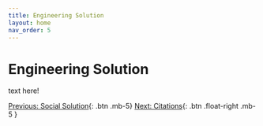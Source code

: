 ```yaml
---
title: Engineering Solution
layout: home
nav_order: 5
---
```

# Engineering Solution

text here!

[Previous: Social Solution](https://strongsand94191.github.io/project-site/socialsolution.html){: .btn .mb-5}
[Next: Citations](https://strongsand94191.github.io/project-site/citations.html){: .btn .float-right .mb-5 }

